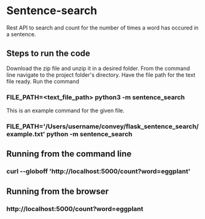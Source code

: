 # Sentence-search
Rest API to search and count for the number of times a word has occured in a sentence.

## Steps to run the code
Download the zip file and unzip it in a desired folder.
From the command line navigate to the project folder's directory.
Have the file path for the text file ready.
Run the command
### FILE_PATH=<text_file_path> python3 -m sentence_search
This is an example command for the given file.
### FILE_PATH='/Users/username/convey/flask_sentence_search/example.txt' python -m sentence_search

## Running from the command line
### curl --globoff 'http://localhost:5000/count?word=eggplant'

## Running from the browser
### http://localhost:5000/count?word=eggplant